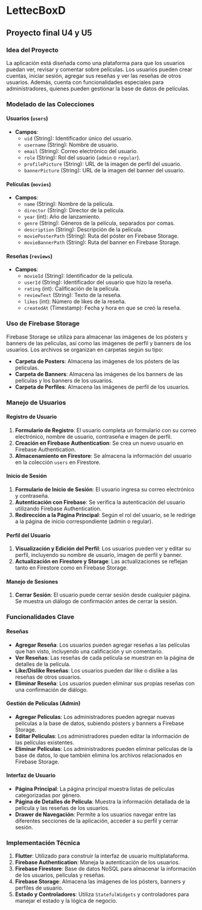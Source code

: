 # **LettecBoxD**
## Proyecto final U4 y U5
### Idea del Proyecto

La aplicación está diseñada como una plataforma para que los usuarios puedan ver, revisar y comentar sobre películas. Los usuarios pueden crear cuentas, iniciar sesión, agregar sus reseñas y ver las reseñas de otros usuarios. Además, cuenta con funcionalidades especiales para administradores, quienes pueden gestionar la base de datos de películas.

### Modelado de las Colecciones

#### Usuarios (`users`)

- **Campos**:
  - `uid` (String): Identificador único del usuario.
  - `username` (String): Nombre de usuario.
  - `email` (String): Correo electrónico del usuario.
  - `role` (String): Rol del usuario (`admin` o `regular`).
  - `profilePicture` (String): URL de la imagen de perfil del usuario.
  - `bannerPicture` (String): URL de la imagen del banner del usuario.

#### Películas (`movies`)

- **Campos**:
  - `name` (String): Nombre de la película.
  - `director` (String): Director de la película.
  - `year` (int): Año de lanzamiento.
  - `genre` (String): Géneros de la película, separados por comas.
  - `description` (String): Descripción de la película.
  - `moviePosterPath` (String): Ruta del póster en Firebase Storage.
  - `movieBannerPath` (String): Ruta del banner en Firebase Storage.

#### Reseñas (`reviews`)

- **Campos**:
  - `movieId` (String): Identificador de la película.
  - `userId` (String): Identificador del usuario que hizo la reseña.
  - `rating` (int): Calificación de la película.
  - `reviewText` (String): Texto de la reseña.
  - `likes` (int): Número de likes de la reseña.
  - `createdAt` (Timestamp): Fecha y hora en que se creó la reseña.

### Uso de Firebase Storage

Firebase Storage se utiliza para almacenar las imágenes de los pósters y banners de las películas, así como las imágenes de perfil y banners de los usuarios. Los archivos se organizan en carpetas según su tipo:

- **Carpeta de Posters**: Almacena las imágenes de los pósters de las películas.
- **Carpeta de Banners**: Almacena las imágenes de los banners de las películas y los banners de los usuarios.
- **Carpeta de Perfiles**: Almacena las imágenes de perfil de los usuarios.

### Manejo de Usuarios

#### Registro de Usuario

1. **Formulario de Registro**: El usuario completa un formulario con su correo electrónico, nombre de usuario, contraseña e imagen de perfil.
2. **Creación en Firebase Authentication**: Se crea un nuevo usuario en Firebase Authentication.
3. **Almacenamiento en Firestore**: Se almacena la información del usuario en la colección `users` en Firestore.

#### Inicio de Sesión

1. **Formulario de Inicio de Sesión**: El usuario ingresa su correo electrónico y contraseña.
2. **Autenticación con Firebase**: Se verifica la autenticación del usuario utilizando Firebase Authentication.
3. **Redirección a la Página Principal**: Según el rol del usuario, se le redirige a la página de inicio correspondiente (admin o regular).

#### Perfil del Usuario

1. **Visualización y Edición del Perfil**: Los usuarios pueden ver y editar su perfil, incluyendo su nombre de usuario, imagen de perfil y banner.
2. **Actualización en Firestore y Storage**: Las actualizaciones se reflejan tanto en Firestore como en Firebase Storage.

#### Manejo de Sesiones

1. **Cerrar Sesión**: El usuario puede cerrar sesión desde cualquier página. Se muestra un diálogo de confirmación antes de cerrar la sesión.

### Funcionalidades Clave

#### Reseñas

- **Agregar Reseña**: Los usuarios pueden agregar reseñas a las películas que han visto, incluyendo una calificación y un comentario.
- **Ver Reseñas**: Las reseñas de cada película se muestran en la página de detalles de la película.
- **Like/Dislike Reseñas**: Los usuarios pueden dar like o dislike a las reseñas de otros usuarios.
- **Eliminar Reseña**: Los usuarios pueden eliminar sus propias reseñas con una confirmación de diálogo.

#### Gestión de Películas (Admin)

- **Agregar Películas**: Los administradores pueden agregar nuevas películas a la base de datos, subiendo pósters y banners a Firebase Storage.
- **Editar Películas**: Los administradores pueden editar la información de las películas existentes.
- **Eliminar Películas**: Los administradores pueden eliminar películas de la base de datos, lo que también elimina los archivos relacionados en Firebase Storage.

#### Interfaz de Usuario

- **Página Principal**: La página principal muestra listas de películas categorizadas por género.
- **Página de Detalles de Película**: Muestra la información detallada de la película y las reseñas de los usuarios.
- **Drawer de Navegación**: Permite a los usuarios navegar entre las diferentes secciones de la aplicación, acceder a su perfil y cerrar sesión.

### Implementación Técnica

1. **Flutter**: Utilizado para construir la interfaz de usuario multiplataforma.
2. **Firebase Authentication**: Maneja la autenticación de los usuarios.
3. **Firebase Firestore**: Base de datos NoSQL para almacenar la información de los usuarios, películas y reseñas.
4. **Firebase Storage**: Almacena las imágenes de los pósters, banners y perfiles de usuario.
5. **Estado y Controladores**: Utiliza `StatefulWidgets` y controladores para manejar el estado y la lógica de negocio.